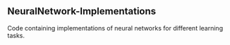 ## NeuralNetwork-Implementations

Code containing implementations of neural networks for different learning tasks.
